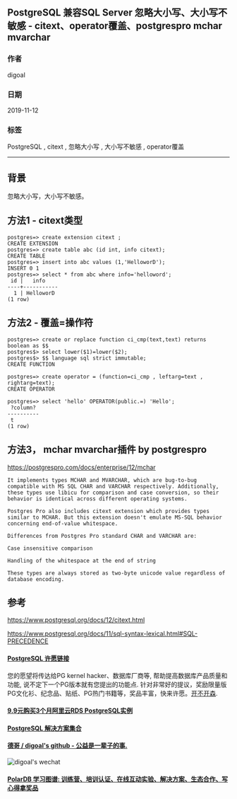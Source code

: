 ## PostgreSQL 兼容SQL Server 忽略大小写、大小写不敏感 - citext、operator覆盖、postgrespro mchar mvarchar   
                                                                                               
### 作者                                                      
digoal                                                                                               
                                                                                               
### 日期                                                                                               
2019-11-12                                                                                            
                                                                                               
### 标签                                                                                               
PostgreSQL , citext , 忽略大小写 , 大小写不敏感 , operator覆盖    
                                                                                               
----                                                                                               
                                                                                               
## 背景          
忽略大小写，大小写不敏感。  
  
## 方法1 - citext类型  
  
```  
postgres=> create extension citext ;  
CREATE EXTENSION  
postgres=> create table abc (id int, info citext);  
CREATE TABLE  
postgres=> insert into abc values (1,'HelloworD');  
INSERT 0 1  
postgres=> select * from abc where info='helloword';  
 id |   info      
----+-----------  
  1 | HelloworD  
(1 row)  
```  
  
## 方法2 - 覆盖=操作符  
  
```  
postgres=> create or replace function ci_cmp(text,text) returns boolean as $$  
postgres$> select lower($1)=lower($2);  
postgres$> $$ language sql strict immutable;  
CREATE FUNCTION  
  
postgres=> create operator = (function=ci_cmp , leftarg=text , rightarg=text);  
CREATE OPERATOR  
  
postgres=> select 'hello' OPERATOR(public.=) 'Hello';  
 ?column?   
----------  
 t  
(1 row)  
```  
  
## 方法3， mchar mvarchar插件 by postgrespro
https://postgrespro.com/docs/enterprise/12/mchar  
  
```
It implements types MCHAR and MVARCHAR, which are bug-to-bug compatible with MS SQL CHAR and VARCHAR respectively. Additionally, these types use libicu for comparison and case conversion, so their behavior is identical across different operating systems.

Postgres Pro also includes citext extension which provides types similar to MCHAR. But this extension doesn't emulate MS-SQL behavior concerning end-of-value whitespace.

Differences from Postgres Pro standard CHAR and VARCHAR are:

Case insensitive comparison

Handling of the whitespace at the end of string

These types are always stored as two-byte unicode value regardless of database encoding.
```
  
  
## 参考    
https://www.postgresql.org/docs/12/citext.html  
      
https://www.postgresql.org/docs/11/sql-syntax-lexical.html#SQL-PRECEDENCE  
  
  
  
  
  
  
  
  
  
  
  
  
  
  
  
  
  
  
  
  
  
  
  
  
  
  
  
  
  
  
  
  
  
  
  
  
  
  
  
  
  
  
  
  
  
  
  
  
  
  
  
  
  
  
  
  
#### [PostgreSQL 许愿链接](https://github.com/digoal/blog/issues/76 "269ac3d1c492e938c0191101c7238216")
您的愿望将传达给PG kernel hacker、数据库厂商等, 帮助提高数据库产品质量和功能, 说不定下一个PG版本就有您提出的功能点. 针对非常好的提议，奖励限量版PG文化衫、纪念品、贴纸、PG热门书籍等，奖品丰富，快来许愿。[开不开森](https://github.com/digoal/blog/issues/76 "269ac3d1c492e938c0191101c7238216").  
  
  
#### [9.9元购买3个月阿里云RDS PostgreSQL实例](https://www.aliyun.com/database/postgresqlactivity "57258f76c37864c6e6d23383d05714ea")
  
  
#### [PostgreSQL 解决方案集合](https://yq.aliyun.com/topic/118 "40cff096e9ed7122c512b35d8561d9c8")
  
  
#### [德哥 / digoal's github - 公益是一辈子的事.](https://github.com/digoal/blog/blob/master/README.md "22709685feb7cab07d30f30387f0a9ae")
  
  
![digoal's wechat](../pic/digoal_weixin.jpg "f7ad92eeba24523fd47a6e1a0e691b59")
  
  
#### [PolarDB 学习图谱: 训练营、培训认证、在线互动实验、解决方案、生态合作、写心得拿奖品](https://www.aliyun.com/database/openpolardb/activity "8642f60e04ed0c814bf9cb9677976bd4")
  
